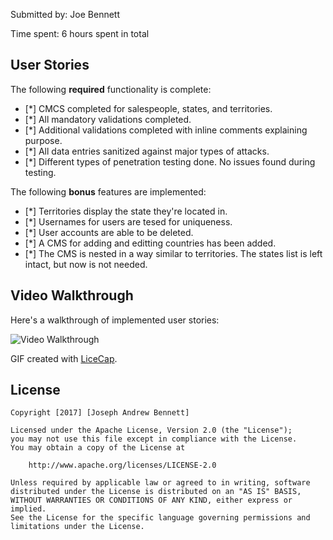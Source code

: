 Submitted by: Joe Bennett

Time spent: 6 hours spent in total

## User Stories

The following **required** functionality is complete:
* [*] CMCS completed for salespeople, states, and territories.
* [*] All mandatory validations completed. 
* [*] Additional validations completed with inline comments explaining purpose.
* [*] All data entries sanitized against major types of attacks.
* [*] Different types of penetration testing done. No issues found during testing.


The following **bonus** features are implemented:
* [*] Territories display the state they're located in.
* [*] Usernames for users are tesed for uniqueness.
* [*] User accounts are able to be deleted.
* [*] A CMS for adding and editting countries has been added.
* [*] The CMS is nested in a way similar to territories. The states list is left intact, but now is not needed.

## Video Walkthrough

Here's a walkthrough of implemented user stories:

<img src='http://i.imgur.com/JYvrCaI.gif' title='Video Walkthrough' width='' alt='Video Walkthrough' />

GIF created with [LiceCap](http://www.cockos.com/licecap/).


## License

    Copyright [2017] [Joseph Andrew Bennett]

    Licensed under the Apache License, Version 2.0 (the "License");
    you may not use this file except in compliance with the License.
    You may obtain a copy of the License at

        http://www.apache.org/licenses/LICENSE-2.0

    Unless required by applicable law or agreed to in writing, software
    distributed under the License is distributed on an "AS IS" BASIS,
    WITHOUT WARRANTIES OR CONDITIONS OF ANY KIND, either express or implied.
    See the License for the specific language governing permissions and
    limitations under the License.